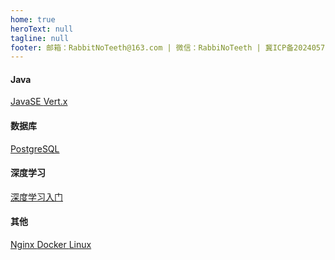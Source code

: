 ```yaml
---
home: true
heroText: null
tagline: null
footer: 邮箱：RabbitNoTeeth@163.com | 微信：RabbiNoTeeth | 冀ICP备2024057790号-1 ｜冀公网安备13020302001378号
---
```


#### Java

<div class="home_article_card_container">
    <a class="home_article_card" href="/java/javase/">
        JavaSE
    </a>
    <a class="home_article_card" href="/java/vertx/">
        Vert.x
    </a>
</div>

#### 数据库

<div class="home_article_card_container">
    <a class="home_article_card" href="/database/postgresql/">
        PostgreSQL
    </a>
</div>

#### 深度学习

<div class="home_article_card_container">
    <a class="home_article_card" href="/deeplearning/base/">
        深度学习入门
    </a>
</div>

#### 其他

<div class="home_article_card_container">
    <a class="home_article_card" href="/nginx/">
        Nginx
    </a>
    <a class="home_article_card" href="/docker/">
        Docker
    </a>
    <a class="home_article_card" href="/linux/">
        Linux
    </a>
</div>
